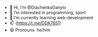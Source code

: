 - 👋 Hi, I’m @DiachenkoDanylo
- 👀 I’m interested in programming, sport
- 🌱 I’m currently learning web-development
- 📫 (https://t.me/DDA7651)
- 😄 Pronouns: he/him

<!---
DiachenkoDanylo/DiachenkoDanylo is a ✨ special ✨ repository because its `README.md` (this file) appears on your GitHub profile.
You can click the Preview link to take a look at your changes.
--->
